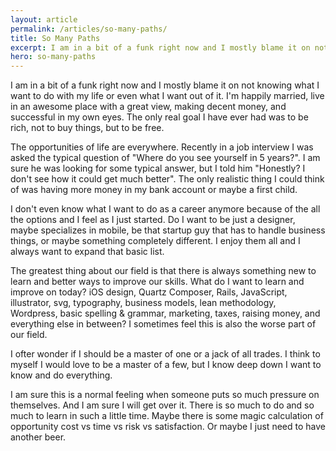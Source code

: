 ```yaml
---
layout: article
permalink: /articles/so-many-paths/
title: So Many Paths
excerpt: I am in a bit of a funk right now and I mostly blame it on not knowing what I want to do with my life or even what I want out of it.
hero: so-many-paths
---
```


<p>I am in a bit of a funk right now and I mostly blame it on not knowing what I want to do with my life or even what I want out of it. I'm happily married, live in an awesome place with a great view, making decent money, and successful in my own eyes. The only real goal I have ever had was to be rich, not to buy things, but to be free.</p>
<p>The opportunities of life are everywhere. Recently in a job interview I was asked the typical question of "Where do you see yourself in 5 years?". I am sure he was looking for some typical answer, but I told him "Honestly? I don't see how it could get much better". The only realistic thing I could think of was having more money in my bank account or maybe a first child.</p>
<p>I don't even know what I want to do as a career anymore because of the all the options and I feel as I just started. Do I want to be just a designer, maybe specializes in mobile, be that startup guy that has to handle business things, or maybe something completely different. I enjoy them all and I always want to expand that basic list.</p>
<p>The greatest thing about our field is that there is always something new to learn and better ways to improve our skills. What do I want to learn and improve on today? iOS design, Quartz Composer, Rails, JavaScript, illustrator, svg, typography, business models, lean methodology, Wordpress, basic spelling &amp; grammar, marketing, taxes, raising money, and everything else in between? I sometimes feel this is also the worse part of our field.</p>
<p>I ofter wonder if I should be a master of one or a jack of all trades. I think to myself I would love to be a master of a few, but I know deep down I want to know and do everything.</p>
<p>I am sure this is a normal feeling when someone puts so much pressure on themselves. And I am sure I will get over it. There is so much to do and so much to learn in such a little time. Maybe there is some magic calculation of opportunity cost vs time vs risk vs satisfaction. Or maybe I just need to have another beer.</p>
